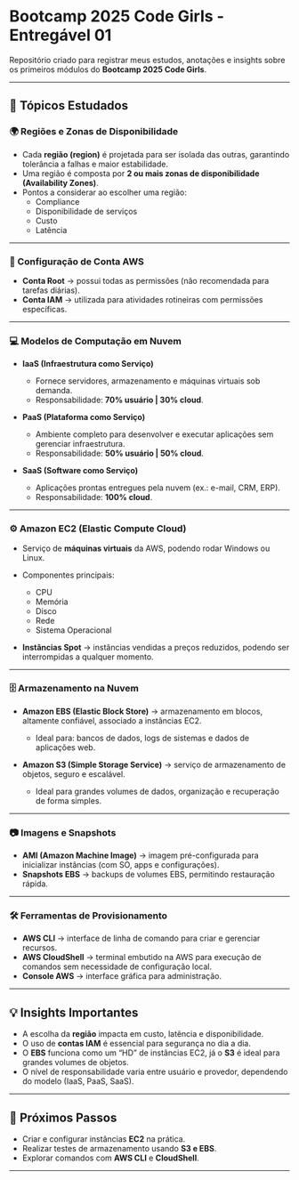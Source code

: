 # Bootcamp 2025 Code Girls - Entregável 01

Repositório criado para registrar meus estudos, anotações e insights sobre os primeiros módulos do **Bootcamp 2025 Code Girls**.

---

## 📌 Tópicos Estudados

### 🌍 Regiões e Zonas de Disponibilidade
- Cada **região (region)** é projetada para ser isolada das outras, garantindo tolerância a falhas e maior estabilidade.
- Uma região é composta por **2 ou mais zonas de disponibilidade (Availability Zones)**.
- Pontos a considerar ao escolher uma região:
  - Compliance  
  - Disponibilidade de serviços  
  - Custo  
  - Latência  

---

### 🔐 Configuração de Conta AWS
- **Conta Root** → possui todas as permissões (não recomendada para tarefas diárias).  
- **Conta IAM** → utilizada para atividades rotineiras com permissões específicas.  

---

### 💻 Modelos de Computação em Nuvem
- **IaaS (Infraestrutura como Serviço)**  
  - Fornece servidores, armazenamento e máquinas virtuais sob demanda.  
  - Responsabilidade: **70% usuário | 30% cloud**.  

- **PaaS (Plataforma como Serviço)**  
  - Ambiente completo para desenvolver e executar aplicações sem gerenciar infraestrutura.  
  - Responsabilidade: **50% usuário | 50% cloud**.  

- **SaaS (Software como Serviço)**  
  - Aplicações prontas entregues pela nuvem (ex.: e-mail, CRM, ERP).  
  - Responsabilidade: **100% cloud**.  

---

### ⚙️ Amazon EC2 (Elastic Compute Cloud)
- Serviço de **máquinas virtuais** da AWS, podendo rodar Windows ou Linux.  
- Componentes principais:
  - CPU  
  - Memória  
  - Disco  
  - Rede  
  - Sistema Operacional  

- **Instâncias Spot** → instâncias vendidas a preços reduzidos, podendo ser interrompidas a qualquer momento.  

---

### 🗄️ Armazenamento na Nuvem
- **Amazon EBS (Elastic Block Store)** → armazenamento em blocos, altamente confiável, associado a instâncias EC2.  
  - Ideal para: bancos de dados, logs de sistemas e dados de aplicações web.  

- **Amazon S3 (Simple Storage Service)** → serviço de armazenamento de objetos, seguro e escalável.  
  - Ideal para grandes volumes de dados, organização e recuperação de forma simples.  

---

### 📷 Imagens e Snapshots
- **AMI (Amazon Machine Image)** → imagem pré-configurada para inicializar instâncias (com SO, apps e configurações).  
- **Snapshots EBS** → backups de volumes EBS, permitindo restauração rápida.  

---

### 🛠️ Ferramentas de Provisionamento
- **AWS CLI** → interface de linha de comando para criar e gerenciar recursos.  
- **AWS CloudShell** → terminal embutido na AWS para execução de comandos sem necessidade de configuração local.  
- **Console AWS** → interface gráfica para administração.  

---

## 💡 Insights Importantes
- A escolha da **região** impacta em custo, latência e disponibilidade.  
- O uso de **contas IAM** é essencial para segurança no dia a dia.  
- O **EBS** funciona como um “HD” de instâncias EC2, já o **S3** é ideal para grandes volumes de objetos.  
- O nível de responsabilidade varia entre usuário e provedor, dependendo do modelo (IaaS, PaaS, SaaS).  

---

## 🚀 Próximos Passos
- Criar e configurar instâncias **EC2** na prática.  
- Realizar testes de armazenamento usando **S3 e EBS**.  
- Explorar comandos com **AWS CLI** e **CloudShell**.  

---
